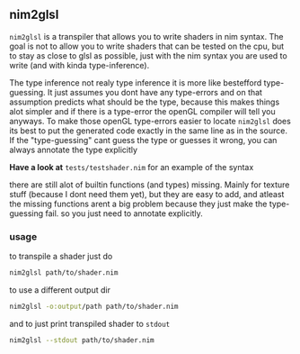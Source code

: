 ## nim2glsl

`nim2glsl` is a transpiler that allows you to write shaders in nim syntax.
The goal is not to allow you to write shaders that can be tested on the cpu,
but to stay as close to glsl as possible, just with the nim syntax you are used to write (and with kinda type-inference).

The type inference not realy type inference it is more like bestefford type-guessing. It just assumes you dont have any type-errors and on that assumption predicts what should be the type, because this makes things alot simpler and if there is a type-error the openGL compiler will tell you anyways.
To make those openGL type-errors easier to locate `nim2glsl` does its best to put the generated code exactly in the same line as in the source.
If the "type-guessing" cant guess the type or guesses it wrong, you can always annotate the type explicitly

**Have a look at** `tests/testshader.nim` for an example of the syntax

there are still alot of builtin functions (and types) missing. Mainly for texture stuff (because I dont need them yet), but they are easy to add, and atleast the missing functions arent a big problem because they just make the type-guessing fail. so you just need to annotate explicitly.

### usage

to transpile a shader just do
```bash
nim2glsl path/to/shader.nim
```

to use a different output dir
```bash
nim2glsl -o:output/path path/to/shader.nim
```

and to just print transpiled shader to `stdout`
```bash
nim2glsl --stdout path/to/shader.nim
```